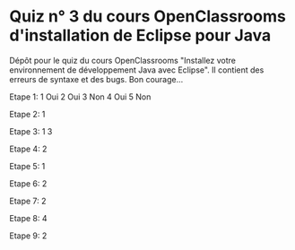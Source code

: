# Quiz n° 3 du cours OpenClassrooms d'installation de Eclipse pour Java
Dépôt pour le quiz du cours OpenClassrooms "Installez votre environnement de développement Java avec Eclipse". Il contient des erreurs de syntaxe et des bugs. Bon courage...

Etape 1:
  1 Oui
  2 Oui
  3 Non
  4 Oui
  5 Non

Etape 2:
  1

Etape 3:
  1
  3


Etape 4:
  2

Etape 5:
  1

Etape 6:
   2

Etape 7:
   2

Etape 8:
  4


Etape 9:
  2
  
  

  
 

 


